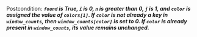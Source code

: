 Postcondition: ***`found` is True, `i` is 0, `n` is greater than 0, `j` is 1, and `color` is assigned the value of `colors[1]`. If `color` is not already a key in `window_counts`, then `window_counts[color]` is set to 0. If `color` is already present in `window_counts`, its value remains unchanged.***